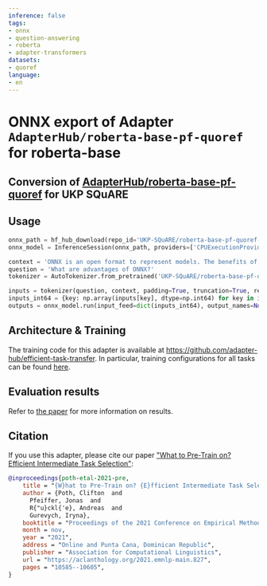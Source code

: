 ```yaml
---
inference: false
tags:
- onnx
- question-answering
- roberta
- adapter-transformers
datasets:
- quoref
language:
- en
---
```


# ONNX export of Adapter `AdapterHub/roberta-base-pf-quoref` for roberta-base
## Conversion of [AdapterHub/roberta-base-pf-quoref](https://huggingface.co/AdapterHub/roberta-base-pf-quoref) for UKP SQuARE


## Usage
```python
onnx_path = hf_hub_download(repo_id='UKP-SQuARE/roberta-base-pf-quoref-onnx', filename='model.onnx') # or model_quant.onnx for quantization
onnx_model = InferenceSession(onnx_path, providers=['CPUExecutionProvider'])

context = 'ONNX is an open format to represent models. The benefits of using ONNX include interoperability of frameworks and hardware optimization.'
question = 'What are advantages of ONNX?'
tokenizer = AutoTokenizer.from_pretrained('UKP-SQuARE/roberta-base-pf-quoref-onnx')

inputs = tokenizer(question, context, padding=True, truncation=True, return_tensors='np')
inputs_int64 = {key: np.array(inputs[key], dtype=np.int64) for key in inputs}
outputs = onnx_model.run(input_feed=dict(inputs_int64), output_names=None)
```

## Architecture & Training

The training code for this adapter is available at https://github.com/adapter-hub/efficient-task-transfer.
In particular, training configurations for all tasks can be found [here](https://github.com/adapter-hub/efficient-task-transfer/tree/master/run_configs).


## Evaluation results

Refer to [the paper](https://arxiv.org/pdf/2104.08247) for more information on results.

## Citation

If you use this adapter, please cite our paper ["What to Pre-Train on? Efficient Intermediate Task Selection"](https://arxiv.org/pdf/2104.08247):

```bibtex
@inproceedings{poth-etal-2021-pre,
    title = "{W}hat to Pre-Train on? {E}fficient Intermediate Task Selection",
    author = {Poth, Clifton  and
      Pfeiffer, Jonas  and
      R{"u}ckl{'e}, Andreas  and
      Gurevych, Iryna},
    booktitle = "Proceedings of the 2021 Conference on Empirical Methods in Natural Language Processing",
    month = nov,
    year = "2021",
    address = "Online and Punta Cana, Dominican Republic",
    publisher = "Association for Computational Linguistics",
    url = "https://aclanthology.org/2021.emnlp-main.827",
    pages = "10585--10605",
}
```